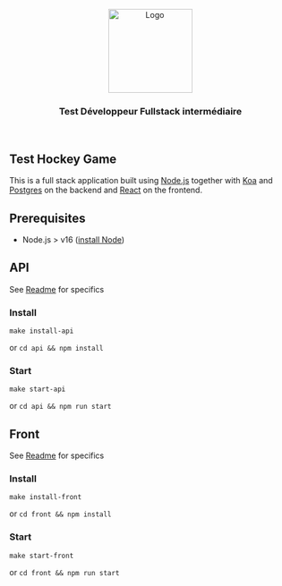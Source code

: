 <p align="center">
  <a href="https://github.com/Maplr-Community/nodejs-test-hockey-game">
    <img src="https://maplr.co/wp-content/uploads/2019/12/Fichier-23@3x.png" alt="Logo" height="150">
  </a>
  <h3 align='center'>Test Développeur Fullstack intermédiaire</h3>  
  <br />
</p>

## Test Hockey Game

This is a full stack application built using [Node.js](https://nodejs.dev/) together with [Koa](https://koajs.com/) and [Postgres](https://www.postgresql.org/) on the backend and [React](https://reactjs.org/) on the frontend.

## Prerequisites

- Node.js > v16 ([install Node](https://nodejs.org/en/download/))

## API

See [Readme](https://github.com/kimchicharlie/fullstack-test-hockey-game/blob/master/api/README.md) for specifics

### Install

`make install-api`

or `cd api && npm install`

### Start

`make start-api`

or `cd api && npm run start`

## Front

See [Readme](https://github.com/kimchicharlie/fullstack-test-hockey-game/blob/master/front/README.md) for specifics

### Install

`make install-front`

or `cd front && npm install`

### Start

`make start-front`

or `cd front && npm run start`
